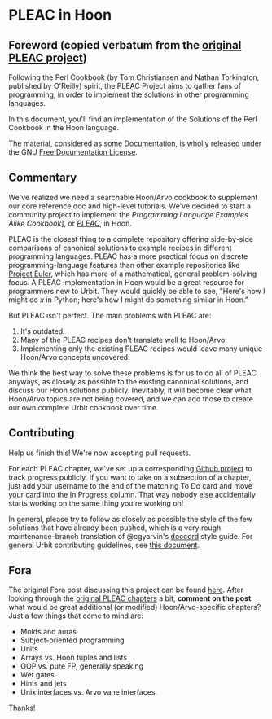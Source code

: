 # PLEAC in Hoon

## Foreword (copied verbatum from the [original PLEAC project](http://pleac.sourceforge.net/))

Following the Perl Cookbook (by Tom Christiansen and Nathan Torkington, published by O'Reilly) spirit, the PLEAC Project aims to gather fans of programming, in order to implement the solutions in other programming languages.

In this document, you'll find an implementation of the Solutions of the Perl Cookbook in the Hoon language.

The material, considered as some Documentation, is wholly released under the GNU [Free Documentation License](http://www.gnu.org/copyleft/fdl.html).

## Commentary

We've realized we need a searchable Hoon/Arvo cookbook to supplement our core reference doc and high-level tutorials. We've decided to start a community project to implement the *Programming Language Examples Alike Cookbook*], or [*PLEAC*](http://pleac.sourceforge.net/), in Hoon.

PLEAC is the closest thing to a complete repository offering side-by-side comparisons of canonical solutions to example recipes in different programming languages. PLEAC has a more practical focus on discrete programming-language features than other example repositories like [Project Euler](https://projecteuler.net/), which has more of a mathematical, general problem-solving focus. A PLEAC implementation in Hoon would be a great resource for programmers new to Urbit. They would quickly be able to see, "Here's how I might do *x* in Python; here's how I might do something similar in Hoon."

But PLEAC isn't perfect. The main problems with PLEAC are:
1. It's outdated.
2. Many of the PLEAC recipes don't translate well to Hoon/Arvo.
3. Implementing only the existing PLEAC recipes would leave many unique Hoon/Arvo concepts uncovered.

We think the best way to solve these problems is for us to do all of PLEAC anyways, as closely as possible to the existing canonical solutions, and discuss our Hoon solutions publicly. Inevitably, it will become clear what Hoon/Arvo topics are not being covered, and we can add those to create our own complete Urbit cookbook over time.

## Contributing

Help us finish this! We're now accepting pull requests.

For each PLEAC chapter, we've set up a corresponding [Github project](https://github.com/urbit/pleac-hoon/projects?query=is%3Aopen+sort%3Aname-asc) to track progress publicly. If you want to take on a subsection of a chapter, just add your username to the end of the matching To Do card and move your card into the In Progress column. That way nobody else accidentally starts working on the same thing you're working on!

In general, please try to follow as closely as possible the style of the few solutions that have already been pushed, which is a very rough maintenance-branch translation of @cgyarvin's [doccord](https://urbit.org/fora/posts/~2017.4.7..06.37.22..c960~/) style guide. For general Urbit contributing guidelines, see [this document](https://github.com/urbit/urbit/blob/maint-0.4/CONTRIBUTING.md).

## Fora

The original Fora post discussing this project can be found [here](https://urbit.org/~~/fora/posts/~2017.7.8..00.18.47..9d5e~/). After looking through the [original PLEAC chapters](http://pleac.sourceforge.net/pleac_perl/index.html) a bit, **comment on the post**: what would be great additional (or modified) Hoon/Arvo-specific chapters? Just a few things that come to mind are:
* Molds and auras
* Subject-oriented programming
* Units
* Arrays vs. Hoon tuples and lists
* OOP vs. pure FP, generally speaking
* Wet gates
* Hints and jets
* Unix interfaces vs. Arvo vane interfaces.

Thanks!
